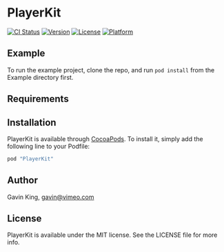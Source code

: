 # PlayerKit

[![CI Status](http://img.shields.io/travis/ghking/PlayerKit.svg?style=flat)](https://travis-ci.org/ghking/PlayerKit)
[![Version](https://img.shields.io/cocoapods/v/PlayerKit.svg?style=flat)](http://cocoapods.org/pods/PlayerKit)
[![License](https://img.shields.io/cocoapods/l/PlayerKit.svg?style=flat)](http://cocoapods.org/pods/PlayerKit)
[![Platform](https://img.shields.io/cocoapods/p/PlayerKit.svg?style=flat)](http://cocoapods.org/pods/PlayerKit)

## Example

To run the example project, clone the repo, and run `pod install` from the Example directory first.

## Requirements

## Installation

PlayerKit is available through [CocoaPods](http://cocoapods.org). To install
it, simply add the following line to your Podfile:

```ruby
pod "PlayerKit"
```

## Author

Gavin King, gavin@vimeo.com

## License

PlayerKit is available under the MIT license. See the LICENSE file for more info.
